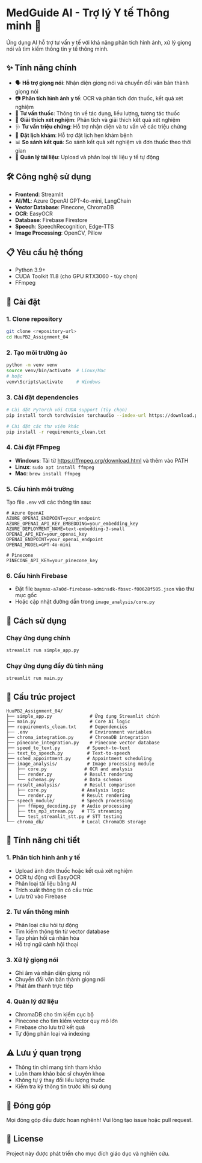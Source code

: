 # MedGuide AI - Trợ lý Y tế Thông minh 🏥

Ứng dụng AI hỗ trợ tư vấn y tế với khả năng phân tích hình ảnh, xử lý giọng nói và tìm kiếm thông tin y tế thông minh.

## ✨ Tính năng chính

- 🗣️ **Hỗ trợ giọng nói**: Nhận diện giọng nói và chuyển đổi văn bản thành giọng nói
- 📷 **Phân tích hình ảnh y tế**: OCR và phân tích đơn thuốc, kết quả xét nghiệm
- 💊 **Tư vấn thuốc**: Thông tin về tác dụng, liều lượng, tương tác thuốc
- 🧪 **Giải thích xét nghiệm**: Phân tích và giải thích kết quả xét nghiệm
- 🩺 **Tư vấn triệu chứng**: Hỗ trợ nhận diện và tư vấn về các triệu chứng
- 📅 **Đặt lịch khám**: Hỗ trợ đặt lịch hẹn khám bệnh
- 📊 **So sánh kết quả**: So sánh kết quả xét nghiệm và đơn thuốc theo thời gian
- 📁 **Quản lý tài liệu**: Upload và phân loại tài liệu y tế tự động

## 🛠️ Công nghệ sử dụng

- **Frontend**: Streamlit
- **AI/ML**: Azure OpenAI GPT-4o-mini, LangChain
- **Vector Database**: Pinecone, ChromaDB
- **OCR**: EasyOCR
- **Database**: Firebase Firestore
- **Speech**: SpeechRecognition, Edge-TTS
- **Image Processing**: OpenCV, Pillow

## 📋 Yêu cầu hệ thống

- Python 3.9+
- CUDA Toolkit 11.8 (cho GPU RTX3060 - tùy chọn)
- FFmpeg

## 🚀 Cài đặt

### 1. Clone repository
```bash
git clone <repository-url>
cd HuuPB2_Assignment_04
```

### 2. Tạo môi trường ảo
```bash
python -m venv venv
source venv/bin/activate  # Linux/Mac
# hoặc
venv\Scripts\activate     # Windows
```

### 3. Cài đặt dependencies
```bash
# Cài đặt PyTorch với CUDA support (tùy chọn)
pip install torch torchvision torchaudio --index-url https://download.pytorch.org/whl/cu118

# Cài đặt các thư viện khác
pip install -r requirements_clean.txt
```

### 4. Cài đặt FFmpeg
- **Windows**: Tải từ https://ffmpeg.org/download.html và thêm vào PATH
- **Linux**: `sudo apt install ffmpeg`
- **Mac**: `brew install ffmpeg`

### 5. Cấu hình môi trường
Tạo file `.env` với các thông tin sau:
```env
# Azure OpenAI
AZURE_OPENAI_ENDPOINT=your_endpoint
AZURE_OPENAI_API_KEY_EMBEDDING=your_embedding_key
AZURE_DEPLOYMENT_NAME=text-embedding-3-small
OPENAI_API_KEY=your_openai_key
OPENAI_ENDPOINT=your_openai_endpoint
OPENAI_MODEL=GPT-4o-mini

# Pinecone
PINECONE_API_KEY=your_pinecone_key
```

### 6. Cấu hình Firebase
- Đặt file `baymax-a7a0d-firebase-adminsdk-fbsvc-f00628f505.json` vào thư mục gốc
- Hoặc cập nhật đường dẫn trong `image_analysis/core.py`

## 🎯 Cách sử dụng

### Chạy ứng dụng chính
```bash
streamlit run simple_app.py
```

### Chạy ứng dụng đầy đủ tính năng
```bash
streamlit run main.py
```

## 📁 Cấu trúc project

```
HuuPB2_Assignment_04/
├── simple_app.py              # Ứng dụng Streamlit chính
├── main.py                    # Core AI logic
├── requirements_clean.txt     # Dependencies
├── .env                       # Environment variables
├── chroma_integration.py      # ChromaDB integration
├── pinecone_integration.py    # Pinecone vector database
├── speed_to_text.py          # Speech-to-text
├── text_to_speech.py         # Text-to-speech
├── sched_appointment.py      # Appointment scheduling
├── image_analysis/           # Image processing module
│   ├── core.py              # OCR and analysis
│   ├── render.py            # Result rendering
│   └── schemas.py           # Data schemas
├── result_analysis/         # Result comparison
│   ├── core.py             # Analysis logic
│   └── render.py           # Result rendering
├── speech_module/          # Speech processing
│   ├── ffmpeg_decoding.py  # Audio processing
│   ├── tts_mp3_stream.py   # TTS streaming
│   └── test_streamlit_stt.py # STT testing
└── chroma_db/              # Local ChromaDB storage
```

## 🔧 Tính năng chi tiết

### 1. Phân tích hình ảnh y tế
- Upload ảnh đơn thuốc hoặc kết quả xét nghiệm
- OCR tự động với EasyOCR
- Phân loại tài liệu bằng AI
- Trích xuất thông tin có cấu trúc
- Lưu trữ vào Firebase

### 2. Tư vấn thông minh
- Phân loại câu hỏi tự động
- Tìm kiếm thông tin từ vector database
- Tạo phản hồi cá nhân hóa
- Hỗ trợ ngữ cảnh hội thoại

### 3. Xử lý giọng nói
- Ghi âm và nhận diện giọng nói
- Chuyển đổi văn bản thành giọng nói
- Phát âm thanh trực tiếp

### 4. Quản lý dữ liệu
- ChromaDB cho tìm kiếm cục bộ
- Pinecone cho tìm kiếm vector quy mô lớn
- Firebase cho lưu trữ kết quả
- Tự động phân loại và indexing

## ⚠️ Lưu ý quan trọng

- Thông tin chỉ mang tính tham khảo
- Luôn tham khảo bác sĩ chuyên khoa
- Không tự ý thay đổi liều lượng thuốc
- Kiểm tra kỹ thông tin trước khi sử dụng

## 🤝 Đóng góp

Mọi đóng góp đều được hoan nghênh! Vui lòng tạo issue hoặc pull request.

## 📄 License

Project này được phát triển cho mục đích giáo dục và nghiên cứu.